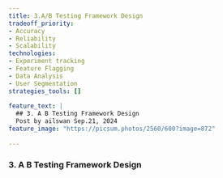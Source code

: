 ```yaml
---
title: 3.A/B Testing Framework Design
tradeoff_priority:
- Accuracy
- Reliability
- Scalability
technologies:
- Experiment tracking
- Feature Flagging
- Data Analysis
- User Segmentation
strategies_tools: []
  
feature_text: |
  ## 3. A B Testing Framework Design
  Post by ailswan Sep.21, 2024
feature_image: "https://picsum.photos/2560/600?image=872"
   
---
```


### 3. A B Testing Framework Design
